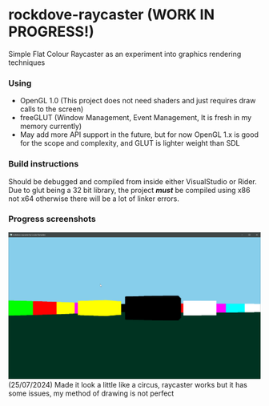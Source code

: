 # rockdove-raycaster (WORK IN PROGRESS!)
Simple Flat Colour Raycaster as an experiment into graphics rendering techniques

### Using
* OpenGL 1.0 (This project does not need shaders and just requires draw calls to the screen)
* freeGLUT (Window Management, Event Management, It is fresh in my memory currently)
* May add more API support in the future, but for now OpenGL 1.x is good for the scope and complexity, and GLUT is lighter weight than SDL

### Build instructions
Should be debugged and compiled from inside either VisualStudio or Rider. Due to glut being a 32 bit library, the project ***must*** be compiled using x86 not x64 otherwise there will be a lot of linker errors.

### Progress screenshots
![25/07/2024](https://github.com/LouiseRamsden/rockdove-raycaster/blob/main/screenshots/rockdove-raycaster25072024.png?raw=true)
(25/07/2024) Made it look a little like a circus, raycaster works but it has some issues, my method of drawing is not perfect
